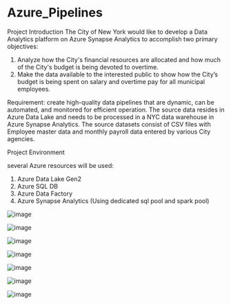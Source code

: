 # Azure_Pipelines
Project Introduction
The City of New York would like to develop a Data Analytics platform on Azure Synapse Analytics to accomplish 
two primary objectives:

1. Analyze how the City's financial resources are allocated and how much of the City's budget is being devoted to overtime.
2. Make the data available to the interested public to show how the City’s budget is being spent on salary and overtime pay for all municipal employees.

Requirement: create high-quality data pipelines that are dynamic, can be automated, and monitored for efficient operation. 
The source data resides in Azure Data Lake and needs to be processed in a NYC data warehouse in Azure Synapse Analytics. 
The source datasets consist of CSV files with Employee master data and monthly payroll data entered by various City agencies.

Project Environment

several Azure resources will be used:

1. Azure Data Lake Gen2 
2. Azure SQL DB
3. Azure Data Factory
3. Azure Synapse Analytics (Using dedicated sql pool and spark pool)


![image](https://github.com/anour6/Azure_Pipelines/assets/122763398/7ca50eeb-efc3-45a1-9413-dc3fb73131ab)


![image](https://github.com/anour6/Azure_Pipelines/assets/122763398/b5f35b47-12e4-4aa2-9a82-f35ac68b6515)

![image](https://github.com/anour6/Azure_Pipelines/assets/122763398/3e2dc7f8-9914-4d44-bf49-645a8892a511)

![image](https://github.com/anour6/Azure_Pipelines/assets/122763398/e1203675-fd68-4639-bb66-462ef98c7674)

![image](https://github.com/anour6/Azure_Pipelines/assets/122763398/31f74a7c-4458-4ec4-b5d4-f3079ce19ebd)

![image](https://github.com/anour6/Azure_Pipelines/assets/122763398/d5f1474d-7e95-48d0-9a18-819363ee8e3e)

![image](https://github.com/anour6/Azure_Pipelines/assets/122763398/c9f3a63f-925c-4747-aaa4-0981859eb6eb)


